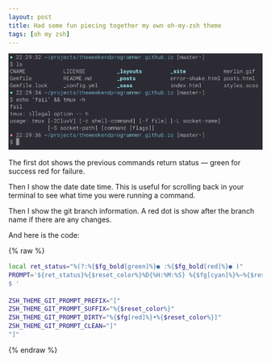 ```yaml
---
layout: post
title: Had some fun piecing together my own oh-my-zsh theme
tags: [oh my zsh]
---
```


![zsh theme example](images/zsh-theme-example.jpg)

The first dot shows the previous commands return status — green for success red
for failure.

Then I show the date date time. This is useful for scrolling back in your
terminal to see what time you were running a command.

Then I show the git branch information. A red dot is show after the branch name
if there are any changes.

And here is the code:

{% raw %}
```bash
local ret_status="%(?:%{$fg_bold[green]%}● :%{$fg_bold[red]%}● )"
PROMPT='${ret_status}%{$reset_color%}%D{%H:%M:%S} %{$fg[cyan]%}%~%{$reset_color%} $(git_prompt_info)
$ '

ZSH_THEME_GIT_PROMPT_PREFIX="["
ZSH_THEME_GIT_PROMPT_SUFFIX="%{$reset_color%}"
ZSH_THEME_GIT_PROMPT_DIRTY="%{$fg[red]%}•%{$reset_color%}]"
ZSH_THEME_GIT_PROMPT_CLEAN="]"
"]"
```
{% endraw %}

